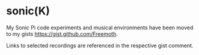 # sonic(K)
My Sonic Pi code experiments and musical environments have been moved to my gists https://gist.github.com/Freemoth.

Links to selected recordings are referenced in the respective gist comment.
